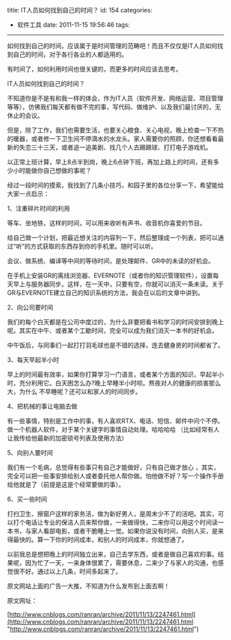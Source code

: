title: IT人员如何找到自己的时间？
id: 154
categories:
  - 软件工具
date: 2011-11-15 19:56:46
tags:
---

如何找到自己的时间，应该属于是时间管理的范畴吧！而且不仅仅是IT人员如何找到自己的时间，对于各行各业的人都适用的。

有时间了，如何利用时间也很关键的，而更多的时间应该去思考。

IT人员如何找到自己的时间？ 

不知道你是不是有和我一样的体会，作为IT人员（软件开发、网络运营、项目管理等等），仿佛我们每天都有做不完的事，写代码、做维护、以及我们最讨厌的，无休止的会议。 

但是，除了工作，我们也需要生活，也要关心粮食、关心电视，晚上检查一下不热的暖器，或者修一下卫生间不停滴水的水龙头。家人需要你的照顾，你还想看看最新的失恋三十三天，或者追一追美剧、找几个人去踢踢球、打打电子游戏机。 

以正常上班计算，早上8点半到岗，晚上6点钟下班，再加上路上的时间，还有多少小时能做你自己想做的事呢？ 

经过一段时间的摸索，我找到了几条小技巧，和园子里的各位分享一下，希望能给大家一点启示： 

 1、注重碎片时间的利用 

 等车、坐地铁，这样的时间，可以用来收听有声书、收音机你喜爱的节目。 

 给自己做一个计划，把最近想关注的内容列一下，然后整理成一个列表，把可以通过“听”的方式获取的东西存到你的手机里。随时可以听。 

 会议、做系统、编译等中间的等待时间，是处理邮件、GR中的未读的好机会。 

 在手机上安装GR的离线浏览器、EVERNOTE（或者你的知识管理软件），设置每天早上与服务器同步。这样，在一天中，只要有空，你就可以消灭一条未读。关于GR与EVERNOTE建立自己的知识系统的方法，我会在以后的文章中讲到。 

2、向公司要时间 

 我们的每个白天都是在公司中度过的，为什么非要把看书和学习的时间安排到晚上呢。其实在中午、或者某个工歇时间，完全可以成为我们消灭一本书的好机会。 

 中午饭后，与同事们一起打打羽毛球也是不错的选择，连去健身房的时间都省了。 

3、每天早起半小时 

 早上的时间最有效率，如果你打算学习一门语言，或者某个方面的知识，早起半小时，充分利用它。白天困怎么办?晚上早睡半小时呗。熬夜对人的健康的损害那么大，为什么 不早睡呢？还可以和家人的时间同步。 

4、把机械的事让电脑去做 

 有一些事情，特别是工作中的事，有人喜欢RTX、电话、短信、邮件中问个不停。做一个机器人软件，对于某个关键字的事情自动处理。哈哈哈哈 （比如经常有人让我传给他最新的加密锁号列表及使用方法） 

5、向别人要时间 

 我们有一个毛病，总觉得有些事只有自己才能做好，只有自己做才放心 ，其实，完全可以把一些事安排给别人或者委托他人帮你做。怕他做不好？写一个操作手册给他就是了（前提是这是个经常要做的事）。 

6、买一些时间 

 打扫卫生、擦窗户这样的家务活，做为新好男人，是周末少不了的活吧。其实，可以打个电话让专业的保洁人员来帮你做，一来做得快，二来你可以用这个时间读一本书，与家人看部电影，或者干脆睡上一觉。如果你说没有时间，向别人买，是来得最快的。算一下你的时间成本，和别人的时间成本，你就想通了。 

以前我总是想把晚上的时间独立出来，自己去学东西，或者是做自己喜欢的事。结果呢，因为忙了一天，一来身体很累了，需要休息，二来少了与家人的沟通，也感觉很不好。通过以上几条，时间多起来了。

原文网站上面的广告一大推，不知道为什么发布到上面去啊！

原文网址：

[http://www.cnblogs.com/ranran/archive/2011/11/13/2247461.html](http://www.cnblogs.com/ranran/archive/2011/11/13/2247461.html "http://www.cnblogs.com/ranran/archive/2011/11/13/2247461.html")